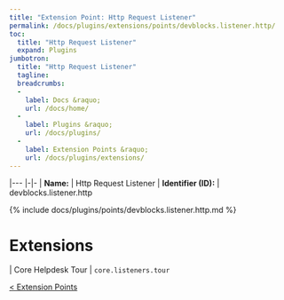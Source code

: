 ```yaml
---
title: "Extension Point: Http Request Listener"
permalink: /docs/plugins/extensions/points/devblocks.listener.http/
toc:
  title: "Http Request Listener"
  expand: Plugins
jumbotron:
  title: "Http Request Listener"
  tagline: 
  breadcrumbs:
  -
    label: Docs &raquo;
    url: /docs/home/
  -
    label: Plugins &raquo;
    url: /docs/plugins/
  -
    label: Extension Points &raquo;
    url: /docs/plugins/extensions/
---
```


|---
|-|-
| **Name:** | Http Request Listener
| **Identifier (ID):** | devblocks.listener.http

{% include docs/plugins/points/devblocks.listener.http.md %}

# Extensions

| Core Helpdesk Tour | `core.listeners.tour`

<div class="section-nav">
	<div class="left">
		<a href="/docs/plugins/extensions/#extension-points" class="prev">&lt; Extension Points</a>
	</div>
	<div class="right align-right">
	</div>
</div>
<div class="clear"></div>